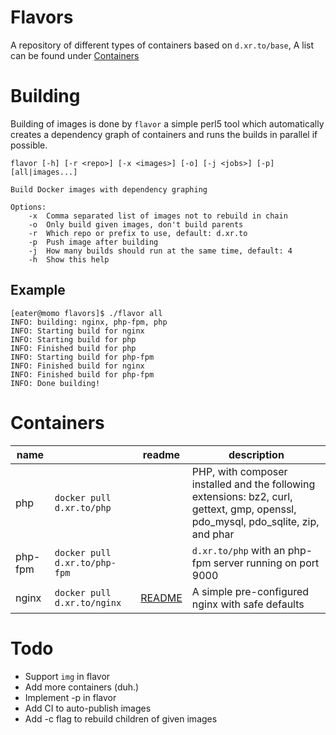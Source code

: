 # Flavors

A repository of different types of containers based on `d.xr.to/base`, A list can be found under [Containers](#Containers)

# Building

Building of images is done by `flavor` a simple perl5 tool which automatically creates a dependency graph of containers and runs the builds in parallel if possible.

```
flavor [-h] [-r <repo>] [-x <images>] [-o] [-j <jobs>] [-p] [all|images...]

Build Docker images with dependency graphing

Options:
    -x  Comma separated list of images not to rebuild in chain
    -o  Only build given images, don't build parents
    -r  Which repo or prefix to use, default: d.xr.to
    -p  Push image after building
    -j  How many builds should run at the same time, default: 4
    -h  Show this help
```

## Example

```
[eater@momo flavors]$ ./flavor all
INFO: building: nginx, php-fpm, php
INFO: Starting build for nginx
INFO: Starting build for php
INFO: Finished build for php
INFO: Starting build for php-fpm
INFO: Finished build for nginx
INFO: Finished build for php-fpm
INFO: Done building!
```

# Containers

|name||readme|description|
|---|---|---|---|
|php|`docker pull d.xr.to/php`||PHP, with composer installed and the following extensions: bz2, curl, gettext, gmp, openssl, pdo_mysql, pdo_sqlite, zip, and phar|
|php-fpm|`docker pull d.xr.to/php-fpm`||`d.xr.to/php` with an php-fpm server running on port 9000|
|nginx|`docker pull d.xr.to/nginx`|[README](nginx/)|A simple pre-configured nginx with safe defaults|

# Todo

- Support `img` in flavor
- Add more containers (duh.)
- Implement -p in flavor
- Add CI to auto-publish images
- Add -c flag to rebuild children of given images
